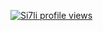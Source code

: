 [![Si7li profile views](https://u8views.com/api/v1/github/profiles/177553900/views/day-week-month-total-count.svg)](https://u8views.com/github/Si7li)
